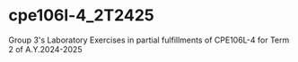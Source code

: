 # cpe106l-4_2T2425
Group 3's Laboratory Exercises in partial fulfillments of CPE106L-4 for Term 2 of A.Y.2024-2025
